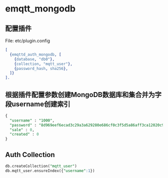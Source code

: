 # emqtt_mongodb

## 配置插件

File: etc/plugin.config

```erlang
[
  {emqttd_auth_mongodb, [
	{database, "db0"},
	{collection, "mqtt_user"},
    {password_hash, sha256},
  ]}
].
```

## 根据插件配置参数创建MongoDB数据库和集合并为字段username创建索引

```sql
{
  "username" : "1000",
  "password" : "8d969eef6ecad3c29a3a629280e686cf0c3f5d5a86aff3ca12020c923adc6c92",
  "sale" : 0,
  "created" : 0
}
```

## Auth Collection

```sql
db.createCollection("mqtt_user")
db.mqtt_user.ensureIndex({"username":1})
```